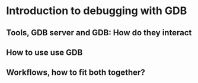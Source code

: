 # Introduction to debugging with GDB

## Tools, GDB server and GDB: How do they interact

## How to use use GDB

## Workflows, how to fit both together?
